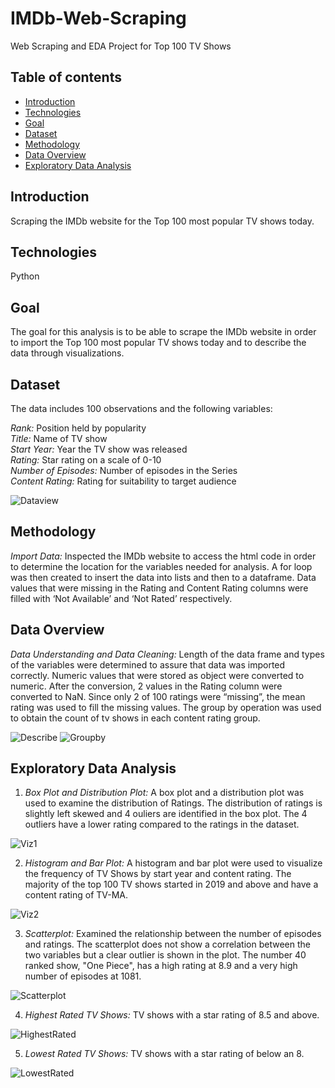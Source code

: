 # IMDb-Web-Scraping
Web Scraping and EDA Project for Top 100 TV Shows

## Table of contents
* [Introduction](#introduction)
* [Technologies](#technologies)
* [Goal](#goal)
* [Dataset](#dataset)
* [Methodology](#methodology)
* [Data Overview](#data-overview)
* [Exploratory Data Analysis](#exploratory-data-analysis)

## Introduction
Scraping the IMDb website for the Top 100 most popular TV shows today.

## Technologies
Python

## Goal
The goal for this analysis is to be able to scrape the IMDb website in order to import the Top 100 most popular TV shows today and to describe the data through visualizations. 

## Dataset
The data includes 100 observations and the following variables:
<br>

*Rank:* Position held by popularity 
<br>
*Title:* Name of TV show
<br>
*Start Year:* Year the TV show was released 
<br>
*Rating:* Star rating on a scale of 0-10 
<br>
*Number of Episodes:* Number of episodes in the Series 
<br>
*Content Rating:* Rating for suitability to target audience

![Dataview](./img/dataview.png)

## Methodology
*Import Data:* Inspected the IMDb website to access the html code in order to determine the location for the variables needed for analysis. A for loop was then created to insert the data into lists and then to a dataframe. Data values that were missing in the Rating and Content Rating columns were filled with ‘Not Available’ and ‘Not Rated’ respectively. <br />

## Data Overview
*Data Understanding and Data Cleaning:* Length of the data frame and types of the variables were determined to assure that data was imported correctly. Numeric values that were stored as object were converted to numeric. After the conversion, 2 values in the Rating column were converted to NaN. Since only 2 of 100 ratings were “missing”, the mean rating was used to fill the missing values. The group by operation was used to obtain the count of tv shows in each content rating group. <br />

![Describe](./img/describe.png)
![Groupby](./img/groupby.png) <br />

## Exploratory Data Analysis
1. *Box Plot and Distribution Plot:* A box plot and a distribution plot was used to examine the distribution of Ratings. The distribution of ratings is slightly left skewed and 4 ouliers are identified in the box plot. The 4 outliers have a lower rating compared to the ratings in the dataset.

![Viz1](./img/viz1.png) <br />

2. *Histogram and Bar Plot:* A histogram and bar plot were used to visualize the frequency of TV Shows by start year and content rating. The majority of the top 100 TV shows started in 2019 and above and have a content rating of TV-MA.
   
![Viz2](./img/viz2.png) <br />

3. *Scatterplot:* Examined the relationship between the number of episodes and ratings. The scatterplot does not show a correlation between the two variables but a clear outlier is shown in the plot. The number 40 ranked show, "One Piece", has a high rating at 8.9 and a very high number of episodes at 1081.
   
![Scatterplot](./img/scatterplot.PNG) <br />

4. *Highest Rated TV Shows:* TV shows with a star rating of 8.5 and above.

![HighestRated](./img/highestrated.png) <br />

5. *Lowest Rated TV Shows:* TV shows with a star rating of below an 8.

![LowestRated](./img/lowestrated.png) <br />
